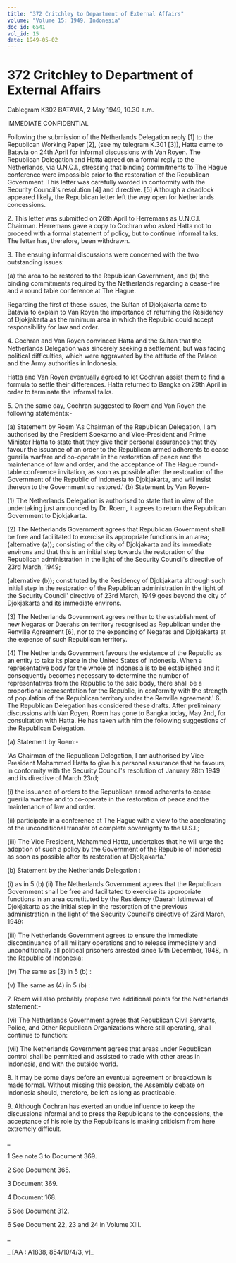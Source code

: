 ```yaml
---
title: "372 Critchley to Department of External Affairs"
volume: "Volume 15: 1949, Indonesia"
doc_id: 6541
vol_id: 15
date: 1949-05-02
---
```


# 372 Critchley to Department of External Affairs

Cablegram K302 BATAVIA, 2 May 1949, 10.30 a.m.

IMMEDIATE CONFIDENTIAL

Following the submission of the Netherlands Delegation reply [1] to the Republican Working Paper [2], (see my telegram K.301 [3]), Hatta came to Batavia on 24th April for informal discussions with Van Royen. The Republican Delegation and Hatta agreed on a formal reply to the Netherlands, via U.N.C.I., stressing that binding commitments to The Hague conference were impossible prior to the restoration of the Republican Government. This letter was carefully worded in conformity with the Security Council's resolution [4] and directive. [5] Although a deadlock appeared likely, the Republican letter left the way open for Netherlands concessions.

2\. This letter was submitted on 26th April to Herremans as U.N.C.I. Chairman. Herremans gave a copy to Cochran who asked Hatta not to proceed with a formal statement of policy, but to continue informal talks. The letter has, therefore, been withdrawn.

3\. The ensuing informal discussions were concerned with the two outstanding issues:

(a) the area to be restored to the Republican Government, and (b) the binding commitments required by the Netherlands regarding a cease-fire and a round table conference at The Hague.

Regarding the first of these issues, the Sultan of Djokjakarta came to Batavia to explain to Van Royen the importance of returning the Residency of Djokjakarta as the minimum area in which the Republic could accept responsibility for law and order.

4\. Cochran and Van Royen convinced Hatta and the Sultan that the Netherlands Delegation was sincerely seeking a settlement, but was facing political difficulties, which were aggravated by the attitude of the Palace and the Army authorities in Indonesia.

Hatta and Van Royen eventually agreed to let Cochran assist them to find a formula to settle their differences. Hatta returned to Bangka on 29th April in order to terminate the informal talks.

5\. On the same day, Cochran suggested to Roem and Van Royen the following statements:-

(a) Statement by Roem 'As Chairman of the Republican Delegation, I am authorised by the President Soekarno and Vice-President and Prime Minister Hatta to state that they give their personal assurances that they favour the issuance of an order to the Republican armed adherents to cease guerilla warfare and co-operate in the restoration of peace and the maintenance of law and order, and the acceptance of The Hague round-table conference invitation, as soon as possible after the restoration of the Government of the Republic of Indonesia to Djokjakarta, and will insist thereon to the Government so restored.' (b) Statement by Van Royen-

(1) The Netherlands Delegation is authorised to state that in view of the undertaking just announced by Dr. Roem, it agrees to return the Republican Government to Djokjakarta.

(2) The Netherlands Government agrees that Republican Government shall be free and facilitated to exercise its appropriate functions in an area; (alternative (a)); consisting of the city of Djokjakarta and its immediate environs and that this is an initial step towards the restoration of the Republican administration in the light of the Security Council's directive of 23rd March, 1949;

(alternative (b)); constituted by the Residency of Djokjakarta although such initial step in the restoration of the Republican administration in the light of the Security Council' directive of 23rd March, 1949 goes beyond the city of Djokjakarta and its immediate environs.

(3) The Netherlands Government agrees neither to the establishment of new Negaras or Daerahs on territory recognised as Republican under the Renville Agreement [6], nor to the expanding of Negaras and Djokjakarta at the expense of such Republican territory.

(4) The Netherlands Government favours the existence of the Republic as an entity to take its place in the United States of Indonesia. When a representative body for the whole of Indonesia is to be established and it consequently becomes necessary to determine the number of representatives from the Republic to the said body, there shall be a proportional representation for the Republic, in conformity with the strength of population of the Republican territory under the Renville agreement.' 6. The Republican Delegation has considered these drafts. After preliminary discussions with Van Royen, Roem has gone to Bangka today, May 2nd, for consultation with Hatta. He has taken with him the following suggestions of the Republican Delegation.

(a) Statement by Roem:-

'As Chairman of the Republican Delegation, I am authorised by Vice President Mohammed Hatta to give his personal assurance that he favours, in conformity with the Security Council's resolution of January 28th 1949 and its directive of March 23rd;

(i) the issuance of orders to the Republican armed adherents to cease guerilla warfare and to co-operate in the restoration of peace and the maintenance of law and order.

(ii) participate in a conference at The Hague with a view to the accelerating of the unconditional transfer of complete sovereignty to the U.S.I.;

(iii) The Vice President, Mahammed Hatta, undertakes that he will urge the adoption of such a policy by the Government of the Republic of Indonesia as soon as possible after its restoration at Djokjakarta.'

(b) Statement by the Netherlands Delegation :

(i) as in 5 (b) (ii) The Netherlands Government agrees that the Republican Government shall be free and facilitated to exercise its appropriate functions in an area constituted by the Residency (Daerah Istimewa) of Djokjakarta as the initial step in the restoration of the previous administration in the light of the Security Council's directive of 23rd March, 1949:

(iii) The Netherlands Government agrees to ensure the immediate discontinuance of all military operations and to release immediately and unconditionally all political prisoners arrested since 17th December, 1948, in the Republic of Indonesia:

(iv) The same as (3) in 5 (b) :

(v) The same as (4) in 5 (b) :

7\. Roem will also probably propose two additional points for the Netherlands statement:-

(vi) The Netherlands Government agrees that Republican Civil Servants, Police, and Other Republican Organizations where still operating, shall continue to function:

(vii) The Netherlands Government agrees that areas under Republican control shall be permitted and assisted to trade with other areas in Indonesia, and with the outside world.

8\. It may be some days before an eventual agreement or breakdown is made formal. Without missing this session, the Assembly debate on Indonesia should, therefore, be left as long as practicable.

9\. Although Cochran has exerted an undue influence to keep the discussions informal and to press the Republicans to the concessions, the acceptance of his role by the Republicans is making criticism from here extremely difficult.

_

1 See note 3 to Document 369.

2 See Document 365.

3 Document 369.

4 Document 168.

5 See Document 312.

6 See Document 22, 23 and 24 in Volume XIII.

_

_ [AA : A1838, 854/10/4/3, v]_
